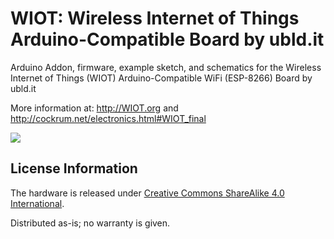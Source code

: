 # WIOT: Wireless Internet of Things Arduino-Compatible Board by ubld.it
Arduino Addon, firmware, example sketch, and schematics for the Wireless Internet of Things (WIOT) Arduino-Compatible WiFi (ESP-8266) Board by ubld.it

More information at:
<a href="http://WIOT.org">http://WIOT.org</a> and <a href="https://cockrum.net/electronics.html#WIOT_final">http://cockrum.net/electronics.html#WIOT_final</a>

<a href="http://WIOT.org"><img src="https://cockrum.net/images/WIOT_Rev2.jpg"></a>

License Information
-------------------
The hardware is released under [Creative Commons ShareAlike 4.0 International](https://creativecommons.org/licenses/by-sa/4.0/).

Distributed as-is; no warranty is given.


